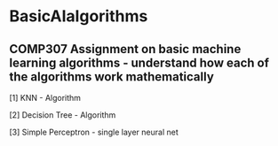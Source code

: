 # BasicAIalgorithms
## COMP307 Assignment on basic machine learning algorithms - understand how each of the algorithms work mathematically 

[1] KNN - Algorithm 

[2] Decision Tree - Algorithm

[3] Simple Perceptron - single layer neural net

